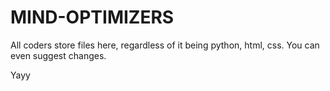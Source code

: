 # MIND-OPTIMIZERS
All coders store files here, regardless of it being python, html, css. You can even suggest changes.

Yayy

